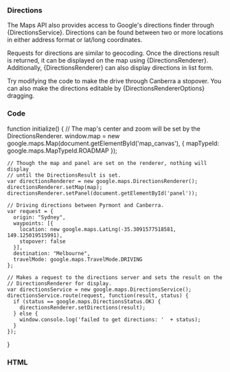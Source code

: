 ### Directions

The Maps API also provides access to Google's directions finder through {DirectionsService}.  Directions can be found between two or more locations in either address format or lat/long coordinates.

Requests for directions are similar to geocoding. Once the directions result is returned, it can be displayed on the map using {DirectionsRenderer}. Additionally, {DirectionsRenderer} can also display directions in list form.

Try modifying the code to make the drive through Canberra a stopover.  You can also make the directions editable by {DirectionsRendererOptions} dragging.

### Code
function initialize() {
    // The map's center and zoom will be set by the DirectionsRenderer.
    window.map = new google.maps.Map(document.getElementById('map_canvas'), {
      mapTypeId: google.maps.MapTypeId.ROADMAP
    });

    // Though the map and panel are set on the renderer, nothing will display
    // until the DirectionsResult is set.
    var directionsRenderer = new google.maps.DirectionsRenderer();
    directionsRenderer.setMap(map);
    directionsRenderer.setPanel(document.getElementById('panel'));

    // Driving directions between Pyrmont and Canberra.
    var request = {
      origin: "Sydney",
      waypoints: [{
        location: new google.maps.LatLng(-35.3091577518581, 149.125019515991),
        stopover: false
      }],
      destination: "Melbourne",
      travelMode: google.maps.TravelMode.DRIVING
    };

    // Makes a request to the directions server and sets the result on the
    // DirectionsRenderer for display.
    var directionsService = new google.maps.DirectionsService();
    directionsService.route(request, function(result, status) {
      if (status == google.maps.DirectionsStatus.OK) {
        directionsRenderer.setDirections(result);
      } else {
        window.console.log('failed to get directions: '  + status);
      }
    });
}

### HTML

<div id="panel" style="height: 100%; width: 49%; float: right; overflow: auto"></div>
<div id="map_canvas" style="height: 100%; width: 49%"></div>

